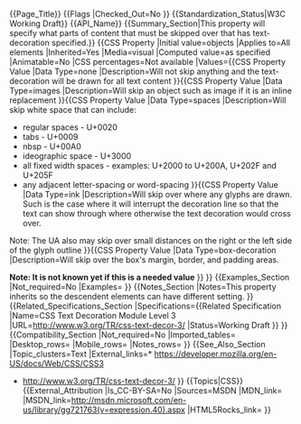 {{Page_Title}}
{{Flags
|Checked_Out=No
}}
{{Standardization_Status|W3C Working Draft}}
{{API_Name}}
{{Summary_Section|This property will specify what parts of content that must be skipped over that has text-decoration specified.}}
{{CSS Property
|Initial value=objects
|Applies to=All elements
|Inherited=Yes
|Media=visual
|Computed value=as specified
|Animatable=No
|CSS percentages=Not available
|Values={{CSS Property Value
|Data Type=none
|Description=Will not skip anything and the text-decoration will be drawn for all text content
}}{{CSS Property Value
|Data Type=images
|Description=Will skip an object such as image if it is an inline replacement
}}{{CSS Property Value
|Data Type=spaces
|Description=Will skip white space that can include:
* regular spaces - U+0020
* tabs - U+0009
* nbsp - U+00A0
* ideographic space - U+3000
* all fixed width spaces - examples: U+2000 to U+200A, U+202F and U+205F
* any adjacent letter-spacing or word-spacing
}}{{CSS Property Value
|Data Type=ink
|Description=Will skip over where any glyphs are drawn. Such is the case where it will interrupt the decoration line so that the text can show through where otherwise the text decoration would cross over. 

Note: The UA also may skip over small distances on the right or the left side of the glyph outline
}}{{CSS Property Value
|Data Type=box-decoration
|Description=Will skip over the box's margin, border, and padding areas.

**Note: It is not known yet if this is a needed value**
}}
}}
{{Examples_Section
|Not_required=No
|Examples=
}}
{{Notes_Section
|Notes=This property inherits so the descendent elements can have different setting.
}}
{{Related_Specifications_Section
|Specifications={{Related Specification
|Name=CSS Text Decoration Module Level 3
|URL=http://www.w3.org/TR/css-text-decor-3/
|Status=Working Draft
}}
}}
{{Compatibility_Section
|Not_required=No
|Imported_tables=
|Desktop_rows=
|Mobile_rows=
|Notes_rows=
}}
{{See_Also_Section
|Topic_clusters=Text
|External_links=* https://developer.mozilla.org/en-US/docs/Web/CSS/CSS3
* http://www.w3.org/TR/css-text-decor-3/
}}
{{Topics|CSS}}
{{External_Attribution
|Is_CC-BY-SA=No
|Sources=MSDN
|MDN_link=
|MSDN_link=http://msdn.microsoft.com/en-us/library/gg721763(v=expression.40).aspx
|HTML5Rocks_link=
}}